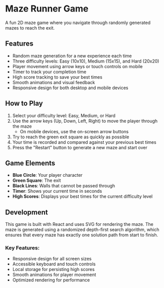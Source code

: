 # Maze Runner Game

A fun 2D maze game where you navigate through randomly generated mazes to reach the exit.

## Features

- Random maze generation for a new experience each time
- Three difficulty levels: Easy (10x10), Medium (15x15), and Hard (20x20)
- Player movement using arrow keys or touch controls on mobile
- Timer to track your completion time
- High score tracking to save your best times
- Smooth animations and visual feedback
- Responsive design for both desktop and mobile devices

## How to Play

1. Select your difficulty level: Easy, Medium, or Hard
2. Use the arrow keys (Up, Down, Left, Right) to move the player through the maze
   - On mobile devices, use the on-screen arrow buttons
3. Try to reach the green exit square as quickly as possible
4. Your time is recorded and compared against your previous best times
5. Press the "Restart" button to generate a new maze and start over

## Game Elements

- **Blue Circle**: Your player character
- **Green Square**: The exit
- **Black Lines**: Walls that cannot be passed through
- **Timer**: Shows your current time in seconds
- **High Scores**: Displays your best times for the current difficulty level

## Development

This game is built with React and uses SVG for rendering the maze. The maze is generated using a randomized depth-first search algorithm, which ensures that every maze has exactly one solution path from start to finish.

### Key Features:

- Responsive design for all screen sizes
- Accessible keyboard and touch controls
- Local storage for persisting high scores
- Smooth animations for player movement
- Optimized rendering for performance